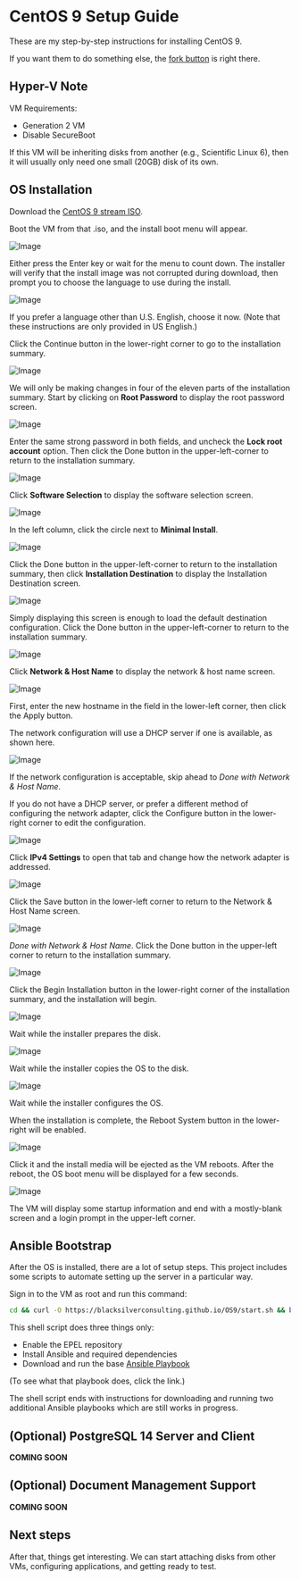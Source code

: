 # CentOS 9 Setup Guide

These are my step-by-step instructions for installing CentOS 9.

If you want them to do something else, the [fork button](https://github.com/BlacksilverConsulting/OS9) is right there.

## Hyper-V Note

VM Requirements:
- Generation 2 VM
- Disable SecureBoot

If this VM will be inheriting disks from another (e.g., Scientific Linux 6), then it will usually only need one small (20GB) disk of its own.

## OS Installation

Download the [CentOS 9 stream ISO](https://mirrors.ocf.berkeley.edu/centos-stream/9-stream/BaseOS/x86_64/iso/CentOS-Stream-9-latest-x86_64-dvd1.iso).

Boot the VM from that .iso, and the install boot menu will appear.

![Image](/images/01-InstallerBoot.png)

Either press the Enter key or wait for the menu to count down. The installer will verify that the install image was not corrupted during download, then prompt you to choose the language to use during the install.

![Image](/images/02-InstallLanguage.png)

If you prefer a language other than U.S. English, choose it now. (Note that these instructions are only provided in US English.)

Click the Continue button in the lower-right corner to go to the installation summary.

![Image](/images/03-InstallMenu1.png)

We will only be making changes in four of the eleven parts of the installation summary. Start by clicking on **Root Password** to display the root password screen.

![Image](/images/04-RootPassword1.png)

Enter the same strong password in both fields, and uncheck the **Lock root account** option. Then click the Done button in the upper-left-corner to return to the installation summary.

![Image](/images/06-InstallMenu2.png)

Click **Software Selection** to display the software selection screen.

![Image](/images/07-InstallType1.png)

In the left column, click the circle next to **Minimal Install**.

![Image](/images/08-InstallType2.png)

Click the Done button in the upper-left-corner to return to the installation summary, then click **Installation Destination** to display the Installation Destination screen.

![Image](/images/10-Destination.png)

Simply displaying this screen is enough to load the default destination configuration. Click the Done button in the upper-left-corner to return to the installation summary.

![Image](/images/11-InstallMenu4.png)

Click **Network & Host Name** to display the network & host name screen.

![Image](/images/12-Network1.png)

First, enter the new hostname in the field in the lower-left corner, then click the Apply button.

The network configuration will use a DHCP server if one is available, as shown here.

![Image](/images/13-Network2.png)

If the network configuration is acceptable, skip ahead to _Done with Network & Host Name_.

If you do not have a DHCP server, or prefer a different method of configuring the network adapter, click the Configure button in the lower-right corner to edit the configuration.

![Image](/images/14-NetworkAdapter1.png)

Click **IPv4 Settings** to open that tab and change how the network adapter is addressed.

![Image](/images/15-NetworkAdapter2.png)

Click the Save button in the lower-left corner to return to the Network & Host Name screen.

![Image](/images/16-Network3.png)

_Done with Network & Host Name_. Click the Done button in the upper-left corner to return to the installation summary.

![Image](/images/17-InstallMenu5.png)

Click the Begin Installation button in the lower-right corner of the installation summary, and the installation will begin.

![Image](/images/18-InstallProgress1.png)

Wait while the installer prepares the disk.

![Image](/images/19-InstallProgress2.png)

Wait while the installer copies the OS to the disk.

![Image](/images/20-InstallProgress3.png)

Wait while the installer configures the OS.

When the installation is complete, the Reboot System button in the lower-right will be enabled.

![Image](/images/21-InstallComplete.png)

Click it and the install media will be ejected as the VM reboots. After the reboot, the OS boot menu will be displayed for a few seconds. 

![Image](/images/22-OSBootMenu.png)

The VM will display some startup information and end with a mostly-blank screen and a login prompt in the upper-left corner.

## Ansible Bootstrap

After the OS is installed, there are a lot of setup steps. This project includes some scripts to automate setting up the server in a particular way.

Sign in to the VM as root and run this command:

```bash
cd && curl -O https://blacksilverconsulting.github.io/OS9/start.sh && bash start.sh
```

This shell script does three things only:
- Enable the EPEL repository
- Install Ansible and required dependencies
- Download and run the base [Ansible Playbook](/base.yaml)

(To see what that playbook does, click the link.)

The shell script ends with instructions for downloading and running two additional Ansible playbooks which are still works in progress.

## (Optional) PostgreSQL 14 Server and Client

**COMING SOON**

## (Optional) Document Management Support
 
**COMING SOON**

## Next steps

After that, things get interesting. We can start attaching disks from other VMs, configuring applications, and getting ready to test.